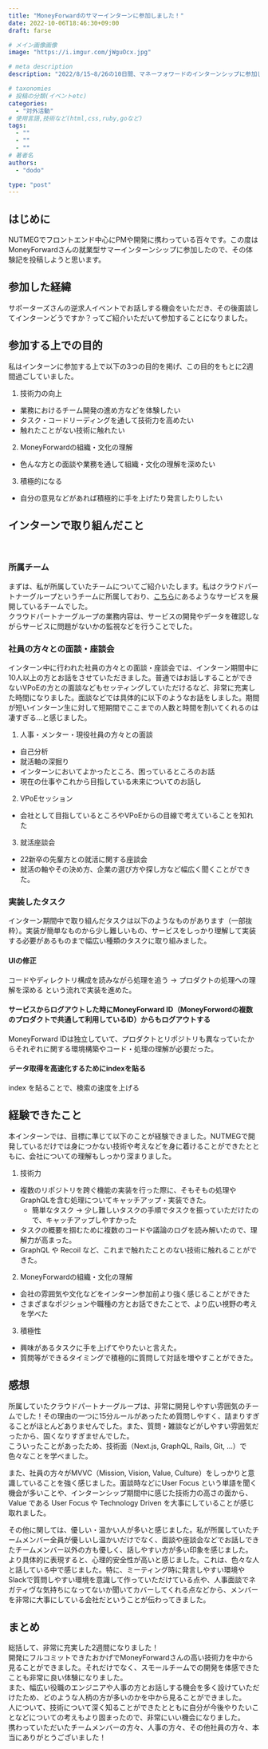 ```yaml
---
title: "MoneyForwardのサマーインターンに参加しました！"
date: 2022-10-06T18:46:30+09:00
draft: farse

# メイン画像画像
image: "https://i.imgur.com/jWguOcx.jpg"

# meta description
description: "2022/8/15~8/26の10日間、マネーフォワードのインターンシップに参加しました。"

# taxonomies
# 投稿の分類(イベントetc)
categories:
  - "対外活動"
# 使用言語,技術など(html,css,ruby,goなど)
tags:
  - ""
  - ""
  - ""
# 著者名
authors:
  - "dodo"

type: "post"
---
```

## はじめに

NUTMEGでフロントエンド中心にPMや開発に携わっている百々です。この度はMoneyForwardさんの就業型サマーインターンシップに参加したので、その体験記を投稿しようと思います。

## 参加した経緯

サポーターズさんの逆求人イベントでお話しする機会をいただき、その後面談してインターンどうですか？ってご紹介いただいて参加することになりました。

## 参加する上での目的

私はインターンに参加する上で以下の3つの目的を掲げ、この目的をもとに2週間過ごしていました。

1. 技術力の向上

- 業務におけるチーム開発の進め方などを体験したい
- タスク・コードリーディングを通して技術力を高めたい
- 触れたことがない技術に触れたい

2. MoneyForwardの組織・文化の理解

- 色んな方との面談や業務を通して組織・文化の理解を深めたい

3. 積極的になる

- 自分の意見などがあれば積極的に手を上げたり発言したりしたい

## インターンで取り組んだこと

<br>

### 所属チーム

まずは、私が所属していたチームについてご紹介いたします。私はクラウドパートナーグループというチームに所属しており、[こちら](https://biz.moneyforward.com/support/partner/faq/f0002.html)にあるようなサービスを展開しているチームでした。  
クラウドパートナーグループの業務内容は、サービスの開発やデータを確認しながらサービスに問題がないかの監視などを行うことでした。

### 社員の方々との面談・座談会

インターン中に行われた社員の方々との面談・座談会では、インターン期間中に10人以上の方とお話をさせていただきました。普通ではお話しすることができないVPoEの方との面談などもセッティングしていただけるなど、非常に充実した時間になりました。面談などでは具体的に以下のようなお話をしました。期間が短いインターン生に対して短期間でここまでの人数と時間を割いてくれるのは凄すぎる...と感じました。

1. 人事・メンター・現役社員の方々との面談

- 自己分析
- 就活軸の深掘り
- インターンにおいてよかったところ、困っているところのお話
- 現在の仕事やこれから目指している未来についてのお話し

2. VPoEセッション

- 会社として目指しているところやVPoEからの目線で考えていることを知れた

3. 就活座談会

- 22新卒の先輩方との就活に関する座談会
- 就活の軸やその決め方、企業の選び方や探し方など幅広く聞くことができた。

### 実装したタスク

インターン期間中で取り組んだタスクは以下のようなものがあります（一部抜粋）。実装が簡単なものから少し難しいもの、サービスをしっかり理解して実装する必要があるものまで幅広い種類のタスクに取り組みました。

#### UIの修正

コードやディレクトリ構成を読みながら処理を追う → プロダクトの処理への理解を深める という流れで実装を進めた。  

#### サービスからログアウトした時にMoneyForward ID（MoneyForwordの複数のプロダクトで共通して利用しているID）からもログアウトする

MoneyForward IDは独立していて、プロダクトとリポジトリも異なっていたからそれぞれに関する環境構築やコード・処理の理解が必要だった。

#### データ取得を高速化するためにindexを貼る

index を貼ることで、検索の速度を上げる

## 経験できたこと

本インターンでは、目標に準じて以下のことが経験できました。NUTMEGで開発しているだけでは身につかない技術や考えなどを身に着けることができたとともに、会社についての理解もしっかり深まりました。

1. 技術力

- 複数のリポジトリを跨ぐ機能の実装を行った際に、そもそもの処理やGraphQLを含む処理についてキャッチアップ・実装できた。
  - 簡単なタスク → 少し難しいタスクの手順でタスクを振っていただけたので、キャッチアップしやすかった
- タスクの概要を掴むために複数のコードや議論のログを読み解いたので、理解力が高まった。
- GraphQL や Recoil など、これまで触れたことのない技術に触れることができた。

2. MoneyForwardの組織・文化の理解

- 会社の雰囲気や文化などをインターン参加前より強く感じることができた
- さまざまなポジションや職種の方とお話できたことで、より広い視野の考えを学べた

3. 積極性

- 興味があるタスクに手を上げてやりたいと言えた。
- 質問等ができるタイミングで積極的に質問して対話を増やすことができた。

## 感想

所属していたクラウドパートナーグループは、非常に開発しやすい雰囲気のチームでした！その理由の一つに15分ルールがあったため質問しやすく、詰まりすぎることがほとんどありませんでした。また、質問・雑談などがしやすい雰囲気だったから、固くなりすぎませんでした。  
こういったことがあったため、技術面（Next.js, GraphQL, Rails, Git, …）で色々なことを学べました。  

また、社員の方々がMVVC（Mission, Vision, Value, Culture）をしっかりと意識していることを強く感じました。面談時などにUser Focus という単語を聞く機会が多いことや、インターンシップ期間中に感じた技術力の高さの面から、Value である User Focus や Technology Driven を大事にしていることが感じ取れました。  

その他に関しては、優しい・温かい人が多いと感じました。私が所属していたチームメンバー全員が優しいし温かいだけでなく、面談や座談会などでお話しできたチームメンバー以外の方も優しく、話しやすい方が多い印象を感じました。  
より具体的に表現すると、心理的安全性が高いと感じました。これは、色々な人と話している中で感じました。特に、ミーティング時に発言しやすい環境やSlackで質問しやすい環境を意識して作っていただけている点や、人事面談でネガティヴな気持ちになってないか聞いてカバーしてくれる点などから、メンバーを非常に大事にしている会社だということが伝わってきました。

## まとめ

総括して、非常に充実した2週間になりました！  
開発にフルコミットできたおかげでMoneyForwardさんの高い技術力を中から見ることができました。それだけでなく、スモールチームでの開発を体感できたことも非常に良い体験になりました。  
また、幅広い役職のエンジニアや人事の方とお話しする機会を多く設けていただけたため、どのような人柄の方が多いのかを中から見ることができました。  
人について、技術について深く知ることができたとともに自分が今後やりたいことなどについての考えもより固まったので、非常にいい機会になりました。  
携わっていただいたチームメンバーの方々、人事の方々、その他社員の方々、本当にありがとうございました！
